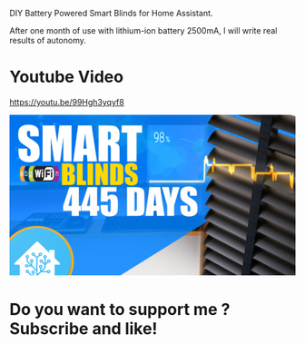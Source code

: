  DIY Battery Powered Smart Blinds for Home Assistant.
 
 After one month of use with lithium-ion battery 2500mA, I will write real results of autonomy.

 
# Youtube Video

https://youtu.be/99Hgh3yqyf8

[![habot](https://raw.githubusercontent.com/PricelessToolkit/SmartBlinds/main/IMG/SmartBlinds.jpg)](https://youtu.be/99Hgh3yqyf8)


# Do you want to support me ? Subscribe and like!
